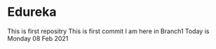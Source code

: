 # Edureka
This is first repositry
This is first commit 
I am here in Branch1
Today is Monday 08 Feb 2021
